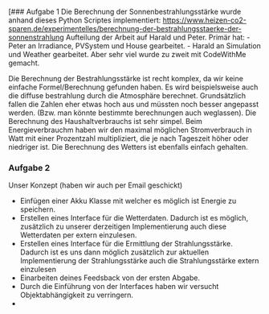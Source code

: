 [### Aufgabe 1
Die Berechnung der Sonnenbestrahlungsstärke wurde anhand dieses Python Scriptes implementiert:
https://www.heizen-co2-sparen.de/experimentelles/berechnung-der-bestrahlungsstaerke-der-sonnenstrahlung
Aufteilung der Arbeit auf Harald und Peter. Primär hat:
     - Peter an Irradiance, PVSystem und House gearbeitet.
     - Harald an Simulation und Weather gearbeitet.
Aber sehr viel wurde zu zweit mit CodeWithMe gemacht.

Die Berechnung der Bestrahlungsstärke ist recht komplex, da wir keine einfache Formel/Berechnung gefunden haben. Es
wird beispielsweise auch die diffuse bestrahlung durch die Atmosphäre berechnet. Grundsätzlich fallen die Zahlen eher
etwas hoch aus und müssten noch besser angepasst werden. (Bzw. man könnte bestimmte berechnungen auch weglassen).
Die Berechnung des Haushaltverbrauchs ist sehr simpel. Beim Energieverbrauchm haben wir den maximal
möglichen Stromverbrauch in Watt mit einer Prozentzahl multipliziert, die je nach Tageszeit höher oder niedriger ist.
Die Berechnung des Wetters ist ebenfalls einfach gehalten.
### Aufgabe 2
Unser Konzept (haben wir auch per Email geschickt)
- Einfügen einer Akku Klasse mit welcher es möglich ist Energie zu speichern.
- Erstellen eines Interface für die Wetterdaten. Dadurch ist es möglich, zusätzlich zu unserer derzeitigen Implementierung auch diese Wetterdaten per extern einzulesen.
- Erstellen eines Interface für die Ermittlung der Strahlungsstärke. Dadurch ist es uns dann möglich zusätzlich zur aktuellen Implementierung der Strahlungsstärke auch die Strahlungsstärke extern einzulesen
- Einarbeiten deines Feedsback von der ersten Abgabe.
- Durch die Einführung von der Interfaces haben wir versucht Objektabhängigkeit zu verringern.
- 